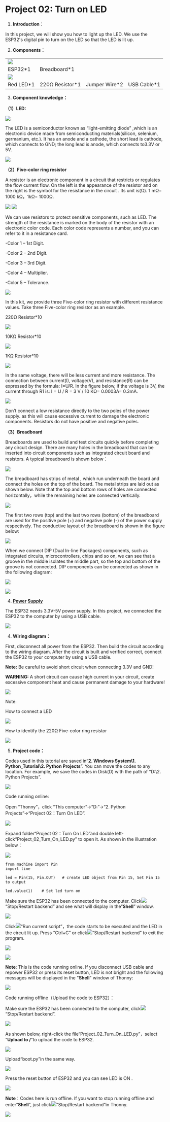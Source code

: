 # Project 02: Turn on LED

1.  **Introduction**：

In this project, we will show you how to light up the LED. We use the
ESP32's digital pin to turn on the LED so that the LED is lit up.

2.  **Components：**

|                                    |                        |                        |                        |
| ---------------------------------- | ---------------------- | ---------------------- | ---------------------- |
| ![](/media/e380dd26e4825be9a768973802a55fe6.png) |                        |                        |
| ESP32\*1                           | Breadboard\*1          |                        |                        |
| ![](/media/7dcbd02995be3c142b2f97df7f7c03ce.png) |
| Red LED\*1                         | 220Ω Resistor\*1       | Jumper Wire\*2         | USB Cable\*1           |

3.  **Component knowledge：**

**（1）LED:**

![](/media/081141eed6146deed2bfbd8e55a8465b.jpeg)

The LED is a semiconductor known as “light-emitting diode” ,which is an
electronic device made from semiconducting materials(silicon, selenium,
germanium, etc.). It has an anode and a cathode, the short lead is
cathode, which connects to GND; the long lead is anode, which connects
to3.3V or 5V.

![](/media/f70404aa49540fd7aecae944c7c01f83.jpeg)

**（2）Five-color ring resistor**

A resistor is an electronic component in a circuit that restricts or
regulates the flow current flow. On the left is the appearance of the
resistor and on the right is the symbol for the resistance in the
circuit . Its unit is(Ω). 1 mΩ= 1000 kΩ，1kΩ= 1000Ω.

![](/media/8a86f65cf820d08e8956daa70d1c4195.jpeg)
![](/media/f6079fe22518f0fc1b0c3a3b93a516a1.png)

We can use resistors to protect sensitive components, such as LED. The
strength of the resistance is marked on the body of the resistor with an
electronic color code. Each color code represents a number, and you can
refer to it in a resistance card.

\-Color 1 – 1st Digit.

\-Color 2 – 2nd Digit.

\-Color 3 – 3rd Digit.

\-Color 4 – Multiplier.

\-Color 5 – Tolerance.

![](/media/c3df005312cd9f6d4cdae6abf3cddb83.png)

In this kit, we provide three Five-color ring resistor with different
resistance values. Take three Five-color ring resistor as an example.

220Ω Resistor\*10

![](/media/55c0199544e9819328f6d5778f10d7d0.png)

10KΩ Resistor\*10

![](/media/246cf3885dc837c458a28123885c9f7b.png)

1KΩ Resistor\*10

![](/media/19f5dfc51adfd79b04c3b164529767ed.png)

In the same voltage, there will be less current and more resistance. The
connection between current(I), voltage(V), and resistance(R) can be
expressed by the formula: I=U/R. In the figure below, if the voltage is
3V, the current through R1 is: I = U / R = 3 V / 10 KΩ= 0.0003A= 0.3mA.

![](/media/b3eec552e4dfad361833730698621776.png)

Don’t connect a low resistance directly to the two poles of the power
supply. as this will cause excessive current to damage the electronic
components. Resistors do not have positive and negative poles.

**（3）Breadboard**

Breadboards are used to build and test circuits quickly before
completing any circuit design. There are many holes in the breadboard
that can be inserted into circuit components such as integrated circuit
board and resistors. A typical breadboard is shown below：

![](/media/612c1381811b2d780d5f6ed6a7ec3701.png)

The breadboard has strips of metal , which run underneath the board and
connect the holes on the top of the board. The metal strips are laid out
as shown below. Note that the top and bottom rows of holes are connected
horizontally，while the remaining holes are connected vertically.

![](/media/b45e70b961537035c85878b73d371725.png)

The first two rows (top) and the last two rows (bottom) of the
breadboard are used for the positive pole (+) and negative pole (-) of
the power supply respectively. The conductive layout of the breadboard
is shown in the figure below:

![](/media/d5478bd5eac558252cbc235479d979eb.png)

When we connect DIP (Dual In-line Packages) components, such as
integrated circuits, microcontrollers, chips and so on, we can see that
a groove in the middle isolates the middle part, so the top and bottom
of the groove is not connected. DIP components can be connected as shown
in the following diagram:

![](/media/50caf14e911c4244779e99445c658db6.png)

![](/media/9b66ae2199e77fbc99b7b278dac0b567.png)

4)  **[Power](javascript:;) [Supply](javascript:;)**

The ESP32 needs 3.3V-5V power supply. In this project, we connected
the ESP32 to the computer by using a USB cable.

![](/media/56053f7126905c6def63919c661d5c0a.jpeg)

4.  **Wiring diagram：**

First, disconnect all power from the ESP32. Then build the circuit
according to the wiring diagram. After the circuit is built and verified
correct, connect the ESP32 to your computer by using a USB cable.

**Note:** Be careful to avoid short circuit when connecting 3.3V and
GND\!

**WARNING:** A short circuit can cause high current in your circuit,
create excessive component heat and cause permanent damage to your
hardware\!

![](/media/0735997593c8858ad6441d8e9867206f.png)

Note:

How to connect a LED

![](/media/42ff6f405dfa128593827de5aa03e94b.png)

How to identify the 220Ω Five-color ring resistor

![](/media/55c0199544e9819328f6d5778f10d7d0.png)

5.  **Project code：**
    
Codes used in this tutorial are saved in“**2. Windows System\\1.
Python\_Tutorial\\2. Python Projects**”. You can move the codes to
any location. For example, we save the codes in Disk(D) with the
path of “D:\\2. Python Projects”.

![](/media/906b7d4391131929a6b0726f7f5bab30.png)

Code running online:

Open “Thonny”，click “This computer”→“D:”→“2. Python Projects”→“Project
02：Turn On LED”.

![](/media/150fef13c4692cdb7f8f794aefe98bc9.png)

Expand folder“Project 02：Turn On LED”and double
left-click“Project\_02\_Turn\_On\_LED.py” to open it. As shown in the
illustration below：

![](/media/0d33b50cd534eb40eae8236b33d87fb9.png)

    from machine import Pin
    import time
    
    led = Pin(15, Pin.OUT)   # create LED object from Pin 15, Set Pin 15 to output
    
    led.value(1)    # Set led turn on
    


Make sure the ESP32 has been connected to the computer.
Click![](/media/27451c8a9c13e29d02bc0f5831cfaf1f.png)“Stop/Restart backend” and see what will
display in the“**Shell**” window.

![](/media/2bd17f711463fca2f9142e5d9df692e8.png)

Click![](/media/da852227207616ccd9aff28f19e02690.png)“Run current script”，the code starts to be
executed and the LED in the circuit lit up. Press “Ctrl+C” or
click![](/media/27451c8a9c13e29d02bc0f5831cfaf1f.png)“Stop/Restart backend” to exit the program.

![](/media/05bcd1d12a4c26f828e0f543d9a821d2.png)

![](/media/77dec960e108229b6d97b4af9a2db902.png)

**Note**: This is the code running online. If you disconnect USB cable
and repower ESP32 or press its reset button, LED is not bright and the
following messages will be displayed in the "**Shell**" window of
Thonny:

![](/media/379994d951e5fe47c618c99b56515759.png)

Code running offline（Upload the code to ESP32）：

Make sure the ESP32 has been connected to the computer,
click![](/media/27451c8a9c13e29d02bc0f5831cfaf1f.png)“Stop/Restart backend”.

![](/media/eaaffbbb351874eb5c585ab7c196dec6.png)

As shown below, right-click the
file“Project\_02\_Turn\_On\_LED.py”，select “**Upload to /**”to
upload the code to ESP32.

![](/media/16334cff6440b3c4ef7d57c255a5fd95.png)

Upload“boot.py”in the same way.

![](/media/5e0ff1eb1d1d14394bebd6a73c96e987.png)

Press the reset button of ESP32 and you can see LED is ON .

![](/media/77dec960e108229b6d97b4af9a2db902.png)

**Note**：Codes here is run offline. If you want to stop running offline
and enter“**Shell**”, just click![](/media/27451c8a9c13e29d02bc0f5831cfaf1f.png)“Stop/Restart
backend”in Thonny.

![](/media/61c2b113ea1bc2e2e52cd2dada6c28d8.png)
